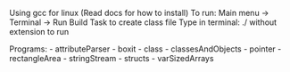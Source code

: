 Using gcc for linux (Read docs for how to install)
To run:
    Main menu -> Terminal -> Run Build Task to create class file
    Type in terminal: ./<FileName> without extension to run

Programs:
    - attributeParser
    - boxit
    - class
    - classesAndObjects
    - pointer
    - rectangleArea
    - stringStream
    - structs
    - varSizedArrays